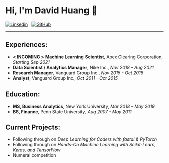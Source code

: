 # Hi, I'm David Huang 👋

[![Linkedin](https://img.shields.io/badge/LinkedIn-0077B5?style=for-the-badge&logo=linkedin&logoColor=white)](https://www.linkedin.com/in/davidihuang/)
&nbsp;
[![GitHub](https://img.shields.io/badge/GitHub-100000?style=for-the-badge&logo=github&logoColor=white)](https://github.com/hiydavid?tab=repositories)

---
## Experiences:
* **< INCOMING >** **Machine Learning Scientist**, Apex Clearing Corporation, *Starting Sep 2021*
* **Data Scientist / Analytics Manager**, Nike Inc., *Nov 2018 – Aug 2021*
* **Research Manager**, Vanguard Group Inc., *Nov 2015 - Oct 2018*
* **Analyst**, Vanguard Group Inc., *Oct 2011 - Oct 2015*

## Education:
* **MS, Business Analytics**, New York University, *Mar 2018 – May 2019*
* **BS, Finance**, Penn State University, *Aug 2007 - May 2011*

## Current Projects:
* Following through on *Deep Learning for Coders with fastai & PyTorch*
* Following through on *Hands-On Machine Learning with Scikit-Learn, Keras, and TensorFlow*
* Numerai competition

